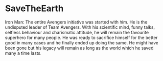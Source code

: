 # SaveTheEarth
Iron Man:
The entire Avengers initiative was started with him. He is the undisputed leader of Team Avengers. With his scientific mind, funny talks, selfless behaviour and charismatic attitude, he will remain the favourite superhero for many people. He was ready to sacrifice himself for the better good in many cases and he finally ended up doing the same. He  might have been gone but his legacy will remain as long as the world which he saved many a time lasts.
